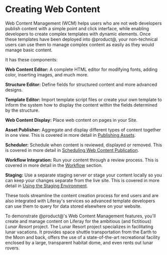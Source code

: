 # Creating Web Content [](id=introduction-web-content)

Web Content Management (WCM) helps users who are not web developers publish
content with a simple point and click interface, while enabling developers to
create complex templates with dynamic elements. Once these templates have been
deployed into @product@, your non-technical users can use them to manage complex
content as easily as they would manage basic content.

It has these components: 

**Web Content Editor:** A complete HTML editor for modifying fonts, adding
color, inserting images, and much more.

**Structure Editor:** Define fields for structured content and more advanced
designs.

**Template Editor:** Import template script files or create your own template to
inform the system how to display the content within the fields determined by the
structure.

**Web Content Display:** Place web content on pages in your Site.

**Asset Publisher:** Aggregate and display different types of content together
in one view. This is covered in more detail in 
[Publishing Assets](/discover/portal/-/knowledge_base/7-1/publishing-assets).

**Scheduler:** Schedule when content is reviewed, displayed or removed. This
is covered in more detail in 
[Scheduling Web Content Publication](/discover/portal/-/knowledge_base/7-1/scheduling-web-content-publication).

**Workflow Integration:** Run your content through a review process. This is
covered in more detail in the
[Workflow](/discover/portal/-/knowledge_base/7-1/workflow) section.

**Staging:** Use a separate staging server or stage your content locally so you
can keep your changes separate from the live site. This is covered in more
detail in 
[Using the Staging Environment](/discover/portal/-/knowledge_base/7-1/using-the-staging-environment).

These tools streamline the content creation process for end users and are also
integrated with Liferay's services so advanced template developers can use them
to query for data stored elsewhere on your website.

To demonstrate @product@'s Web Content Management features, you'll create
and manage content on Liferay for the ambitious (and fictitious) *Lunar Resort*
project. The Lunar Resort project specializes in facilitating lunar vacations.
It provides space shuttle transportation from the Earth to the Moon and back,
offers the use of a state-of-the-art recreational facility enclosed by a large,
transparent habitat dome, and even rents out lunar rovers.
